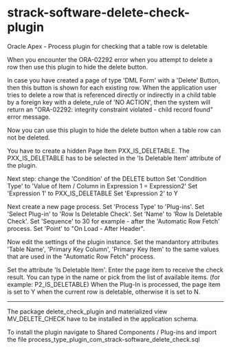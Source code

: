 # strack-software-delete-check-plugin
Oracle Apex - Process plugin for checking that a table row is deletable

When you encounter the ORA-02292 error when you attempt to delete a row
then use this plugin to hide the delete button.

In case you have created a page of type 'DML Form' with a 'Delete' Button, then this button is shown for each existing row.
When the application user tries to delete a row that is referenced directly or indirectly in a child table
by a foreign key with a delete_rule of 'NO ACTION',
then the system will return an "ORA-02292: integrity constraint <constraint name> violated - child record found" error message.

Now you can use this plugin to hide the delete button when a table row can not be deleted.

You have to create a hidden Page Item PXX_IS_DELETABLE.
The PXX_IS_DELETABLE has to be selected in the 'Is Deletable Item' attribute of the plugin.

Next step: change the 'Condition' of the DELETE button
Set 'Condition Type' to 'Value of Item / Column in Expression 1 = Expression2'
Set 'Expression 1' to PXX_IS_DELETABLE
Set 'Expression 2' to Y

Next create a new page process.
Set 'Process Type' to  'Plug-ins'.
Set 'Select Plug-in' to 'Row Is Deletable Check'.
Set 'Name' to 'Row Is Deletable Check'.
Set 'Sequence' to 30 for example - after the 'Automatic Row Fetch' process.
Set 'Point' to "On Load - After Header".

Now edit the settings of the plugin instance.
Set the mandantory attributes 'Table Name', 'Primary Key Column', 'Primary Key Item'
to the same values that are used in the "Automatic Row Fetch" process.

Set the  attribute 'Is Deletable Item'. Enter the page item to receive the check result.
You can type in the name or pick from the list of available items. (for example: P2_IS_DELETABLE)
When the Plug-In is processed, the page item is set to Y when the current row is deletable, otherwise it is set to N.

--------

The package delete_check_plugin and materialized view MV_DELETE_CHECK have to be installed in the application schema.

To install the plugin navigate to Shared Components / Plug-ins and import the 
file process_type_plugin_com_strack-software_delete_check.sql 
